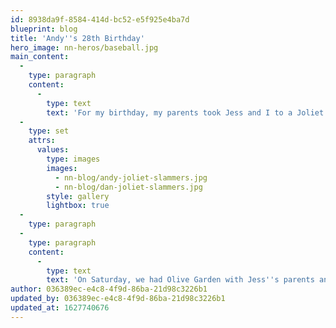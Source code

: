 ```yaml
---
id: 8938da9f-8584-414d-bc52-e5f925e4ba7d
blueprint: blog
title: 'Andy''s 28th Birthday'
hero_image: nn-heros/baseball.jpg
main_content:
  -
    type: paragraph
    content:
      -
        type: text
        text: 'For my birthday, my parents took Jess and I to a Joliet Slammers game. It was pretty fun, even though the home team lost. I love minor league games, since they''re less expensive than MLB games and they do a lot more entertainment between the innings.'
  -
    type: set
    attrs:
      values:
        type: images
        images:
          - nn-blog/andy-joliet-slammers.jpg
          - nn-blog/dan-joliet-slammers.jpg
        style: gallery
        lightbox: true
  -
    type: paragraph
  -
    type: paragraph
    content:
      -
        type: text
        text: 'On Saturday, we had Olive Garden with Jess''s parents and then picked up my suit from the tailor.'
author: 036389ec-e4c8-4f9d-86ba-21d98c3226b1
updated_by: 036389ec-e4c8-4f9d-86ba-21d98c3226b1
updated_at: 1627740676
---
```

